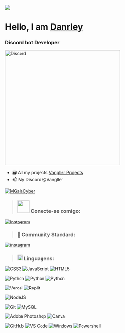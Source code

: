 <div align="left" style"border-radius:15px">
      <a href="https://galacyber.xyz">
        <img src="./Images/MGalaCyber.gif" />
    </a>
</div>
<h1 align="left">
<!--       <a href="https://galacyber.xyz"> -->
<!--             <img src="https://media.giphy.com/media/hvRJCLFzcasrR4ia7z/giphy.gif" width="28"/>-->
      </a>
      Hello, I am
      <a href="https://vangller.vercel.app">Danrley</a>
</h1>

<h3 align="left">
  Discord bot Developer
</h3>

<p align="left">
  <a href="https://discord.com/users/1100783241427943454">
    <img src="https://media.discordapp.net/attachments/1178551746826600559/1181668544400859217/discord_perf_git.png" width = 376,5px alt="Discord"/>
  </a>
</p>


<!-- <div align="center" width="40">

![GitHub WidgetBox](https://github-widgetbox.vercel.app/api/profile?username=Vangller&theme=dark&data=followers,repositories,stars,commits)

</div> -->

- 🗃️ All my projects [Vangller Projects](https://github.com/Vangller?tab=repositories)
- 📫 My Discord @Vangller

<p align="left">
  <a href="https://github.com/Vangller">
    <img src="https://komarev.com/ghpvc/?username=Vangller&style=for-the-badge&label=PROFILE%20GITHUB%20VIEWS&color=6e57ff" alt="MGalaCyber" />
  </a>
</p>

> <h3 align="left"><img src='https://raw.githubusercontent.com/ShahriarShafin/ShahriarShafin/main/Assets/handshake.gif' width="40"> Conecte-se comigo:</h3>
<div align="left">

<!-- [![Discord](https://img.shields.io/badge/Discord-%230167ff.svg?style=for-the-badge&logo=discord&logoColor=white)](htttps://discord.gg/https://discord.gg/Vangller)--> 
<!-- [![Facebook](https://img.shields.io/badge/Facebook-%231877F2.svg?style=for-the-badge&logo=Facebook&logoColor=white)](https://facebook.com/GalaNimation)--> 
[![Instagram](https://img.shields.io/badge/Instagram-%23E4405F.svg?style=for-the-badge&logo=Instagram&logoColor=white)](https://instagram.com/Wellington_Danrley)
<!-- [![Reddit](https://img.shields.io/badge/Reddit-%23FF4500.svg?style=for-the-badge&logo=Reddit&logoColor=white)](https://reddit.com/user/GalaXd1274)--> 
<!-- [![Stack Overflow](https://img.shields.io/badge/-Stackoverflow-FE7A16?style=for-the-badge&logo=stack-overflow&logoColor=white)](https://stackoverflow.com/users/18128610)--> 
<!-- [![Twitter](https://img.shields.io/badge/Twitter-%231DA1F2.svg?style=for-the-badge&logo=Twitter&logoColor=white)](https://twitter.com/IB_Manggala)--> 
<!-- [![YouTube](https://img.shields.io/badge/YouTube-%23FF0000.svg?style=for-the-badge&logo=YouTube&logoColor=white)](https://youtube.com/@GalaXd1274)--> 
<!-- [![Codepen](https://img.shields.io/badge/Codepen-%23000000.svg?style=for-the-badge&logo=Codepen&logoColor=white)](https://codepen.io/mgalacyber) -->
<!-- [![Codesandbox](https://img.shields.io/badge/Codesandbox-%23000000.svg?style=for-the-badge&logo=Codesandbox&logoColor=white)](https://codesandbox.com/mgalacyber) --> 

> <h3 align="left"> 🧟 Community Standard:</h3>
<div align="left">

[![Instagram](https://img.shields.io/badge/Discord-Community-3670A0.svg?style=for-the-badge&logo=Discord&logoColor=white)](https://discord.gg/WqkMBasTnh)
<br/>

</div>

> <h3 align="left"><img src = "https://media2.giphy.com/media/QssGEmpkyEOhBCb7e1/giphy.gif?cid=ecf05e47a0n3gi1bfqntqmob8g9aid1oyj2wr3ds3mg700bl&rid=giphy.gif" width = 18> Linguagens: </h3>
<div align="left">

![CSS3](https://img.shields.io/badge/css3-%231572B6.svg?style=for-the-badge&logo=css3&logoColor=white)
![JavaScript](https://img.shields.io/badge/javascript-%23323330.svg?style=for-the-badge&logo=javascript&logoColor=%23F7DF1E)
![HTML5](https://img.shields.io/badge/html5-%23E34F26.svg?style=for-the-badge&logo=html5&logoColor=white)
<!-- ![Markdown](https://img.shields.io/badge/markdown-%23000000.svg?style=for-the-badge&logo=markdown&logoColor=white)-->
![Python](https://img.shields.io/badge/python-3670A0?style=for-the-badge&logo=python&logoColor=ffdd54)
![Python](https://img.shields.io/badge/PAWNO-%23F7DF1E.svg?style=for-the-badge&logo=C#&logoColor=white)
![Python](https://img.shields.io/badge/Lua-blue.svg?style=for-the-badge&logo=lua&logoColor=white)
<!-- ![TypeScript](https://img.shields.io/badge/typescript-%23007ACC.svg?style=for-the-badge&logo=typescript&logoColor=white) -->
<!-- ![Cloudflare](https://img.shields.io/badge/Cloudflare-F38020?style=for-the-badge&logo=Cloudflare&logoColor=white)-->
<!-- ![Firebase](https://img.shields.io/badge/firebase-%23039BE5.svg?style=for-the-badge&logo=firebase)-->
<!-- ![Glitch](https://img.shields.io/badge/glitch-%233333FF.svg?style=for-the-badge&logo=glitch&logoColor=white)-->
<!-- ![Heroku](https://img.shields.io/badge/heroku-%23430098.svg?style=for-the-badge&logo=heroku&logoColor=white)-->
<!-- ![Netlify](https://img.shields.io/badge/netlify-%23000000.svg?style=for-the-badge&logo=netlify&logoColor=#00C7B7)-->
![Vercel](https://img.shields.io/badge/vercel-%23000000.svg?style=for-the-badge&logo=vercel&logoColor=white)
![Replit](https://img.shields.io/badge/-replit-%23E34F26?style=for-the-badge&logo=replit&logoColor=white)
<!-- ![Oracle](https://img.shields.io/badge/Oracle-F80000?style=for-the-badge&logo=oracle&logoColor=white) -->
<!-- ![DigitalOcean](https://img.shields.io/badge/DigitalOcean-%230167ff.svg?style=for-the-badge&logo=digitalOcean&logoColor=white) -->
<!-- ![Bootstrap](https://img.shields.io/badge/bootstrap-%23563D7C.svg?style=for-the-badge&logo=bootstrap&logoColor=white) -->
<!-- ![Express.js](https://img.shields.io/badge/express.js-%23404d59.svg?style=for-the-badge&logo=express&logoColor=%2361DAFB) -->
<!-- ![Flutter](https://img.shields.io/badge/Flutter-%2302569B.svg?style=for-the-badge&logo=Flutter&logoColor=white) -->
<!-- ![Microsoft Sql Server](https://img.shields.io/badge/-Sql%20Server-CC2927?style=for-the-badge&logo=microsoft-sql-server&logoColor=ffffff) -->
<!-- ![NPM](https://img.shields.io/badge/-NPM-CB3837?style=for-the-badge&logo=npm&logoColor=white)-->
![NodeJS](https://img.shields.io/badge/-Node.js-339933?style=for-the-badge&logo=Node.js&logoColor=ffffff)
<!-- ![MongoDB](https://img.shields.io/badge/MongoDB-%234ea94b.svg?style=for-the-badge&logo=mongodb&logoColor=white)-->
![Git](https://img.shields.io/badge/-Git-%23F05032?style=for-the-badge&logo=git&logoColor=%23ffffff)
![MySQL](https://img.shields.io/badge/mysql-%2300f.svg?style=for-the-badge&logo=mysql&logoColor=white)
<!-- ![SQLite](https://img.shields.io/badge/sqlite-%2307405e.svg?style=for-the-badge&logo=sqlite&logoColor=white) -->
<!-- ![Adobe Lightroom](https://img.shields.io/badge/Adobe%20Lightroom-31A8FF.svg?style=for-the-badge&logo=Adobe%20Lightroom&logoColor=white)-->
![Adobe Photoshop](https://img.shields.io/badge/adobephotoshop-%2331A8FF.svg?style=for-the-badge&logo=adobephotoshop&logoColor=white)
![Canva](https://img.shields.io/badge/Canva-%2300C4CC.svg?style=for-the-badge&logo=Canva&logoColor=white)
<!-- ![Gitpod](https://img.shields.io/badge/-gitpod-%23FFA500?style=for-the-badge&logo=gitpod&logoColor=white)-->
![GitHub](https://img.shields.io/badge/-GitHub-181717?style=for-the-badge&logo=github)
![VS Code](http://img.shields.io/badge/-VS%20Code-007ACC?style=for-the-badge&logo=visual-studio-code&logoColor=ffffff)
![Windows](http://img.shields.io/badge/-Windows-0078D6?style=for-the-badge&logo=windows&logoColor=ffffff)
![Powershell](http://img.shields.io/badge/-Powershell-5391FE?style=for-the-badge&logo=powershell&logoColor=ffffff)
<!-- ![Android](https://img.shields.io/badge/Android-3DDC84?style=for-the-badge&logo=android&logoColor=white)-->
<!-- ![Glitch](https://img.shields.io/badge/-glitch-%23FF1493?style=for-the-badge&logo=glitch&logoColor=white) -->
<!-- ![Railway](https://img.shields.io/badge/railway-563D7C?style=for-the-badge&logo=railway&logoColor=white) -->
<!-- ![sublime](https://img.shields.io/badge/-sublime-%23575757?style=for-the-badge&logo=Sublime-text&logoColor=orange) -->
<!-- ![Portfolio](https://img.shields.io/badge/Portfolio-%23000000.svg?style=for-the-badge&logo=firefox&logoColor=#FF7139) -->

</div>
